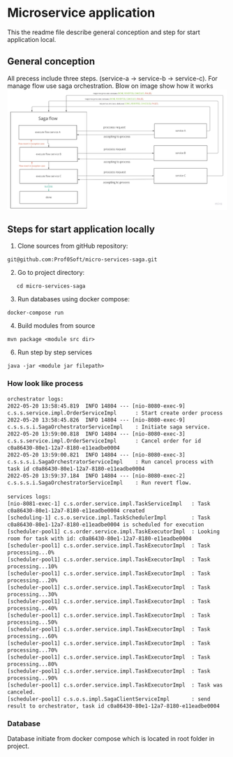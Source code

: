 # Microservice application

This the readme file describe general conception and step for start application local.

## General conception

All precess include three steps. (service-a -> service-b -> service-c). For manage flow use saga orchestration.
Blow on image show how it works
<img src="./saga_orchestrator_flow.jpg" alt="My cool logo"/>

## Steps for start application locally

1. Clone sources from gitHub repository:

````
git@github.com:Prof0Soft/micro-services-saga.git
````

2. Go to project directory:

````
   cd micro-services-saga
````

3. Run databases using docker compose:

````
docker-compose run
````

4. Build modules from source

````
mvn package <module src dir>
````

6. Run step by step services

````
java -jar <module jar filepath>
````

### How look like process
````
orchestrator logs:
2022-05-20 13:58:45.819  INFO 14804 --- [nio-8080-exec-9] c.s.s.service.impl.OrderServiceImpl      : Start create order process
2022-05-20 13:58:45.826  INFO 14804 --- [nio-8080-exec-9] c.s.s.s.i.SagaOrchestratorServiceImpl    : Initiate saga service.
2022-05-20 13:59:00.818  INFO 14804 --- [nio-8080-exec-3] c.s.s.service.impl.OrderServiceImpl      : Cancel order for id c0a86430-80e1-12a7-8180-e11eadbe0004
2022-05-20 13:59:00.821  INFO 14804 --- [nio-8080-exec-3] c.s.s.s.i.SagaOrchestratorServiceImpl    : Run cancel process with task id c0a86430-80e1-12a7-8180-e11eadbe0004
2022-05-20 13:59:37.184  INFO 14804 --- [nio-8080-exec-2] c.s.s.s.i.SagaOrchestratorServiceImpl    : Run revert flow.

services logs:
[nio-8081-exec-1] c.s.order.service.impl.TaskServiceImpl   : Task c0a86430-80e1-12a7-8180-e11eadbe0004 created
[scheduling-1] c.s.o.service.impl.TaskSchedulerImpl        : Task c0a86430-80e1-12a7-8180-e11eadbe0004 is scheduled for execution
[scheduler-pool1] c.s.order.service.impl.TaskExecutorImpl  : Looking room for task with id: c0a86430-80e1-12a7-8180-e11eadbe0004
[scheduler-pool1] c.s.order.service.impl.TaskExecutorImpl  : Task processing...0%
[scheduler-pool1] c.s.order.service.impl.TaskExecutorImpl  : Task processing...10%
[scheduler-pool1] c.s.order.service.impl.TaskExecutorImpl  : Task processing...20%
[scheduler-pool1] c.s.order.service.impl.TaskExecutorImpl  : Task processing...30%
[scheduler-pool1] c.s.order.service.impl.TaskExecutorImpl  : Task processing...40%
[scheduler-pool1] c.s.order.service.impl.TaskExecutorImpl  : Task processing...50%
[scheduler-pool1] c.s.order.service.impl.TaskExecutorImpl  : Task processing...60%
[scheduler-pool1] c.s.order.service.impl.TaskExecutorImpl  : Task processing...70%
[scheduler-pool1] c.s.order.service.impl.TaskExecutorImpl  : Task processing...80%
[scheduler-pool1] c.s.order.service.impl.TaskExecutorImpl  : Task processing...90%
[scheduler-pool1] c.s.order.service.impl.TaskExecutorImpl  : Task was canceled.
[scheduler-pool1] c.s.o.s.impl.SagaClientServiceImpl       : send result to orchestrator, task id c0a86430-80e1-12a7-8180-e11eadbe0004
````
### Database

Database initiate from docker compose which is located in root folder in project.
